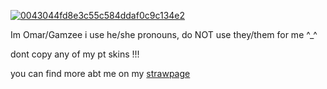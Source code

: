 <a href='https://postimg.cc/64C4XTvB' target='_blank'><img src='https://i.postimg.cc/64C4XTvB/0043044fd8e3c55c584ddaf0c9c134e2.gif' border='0' alt='0043044fd8e3c55c584ddaf0c9c134e2'/></a>

Im Omar/Gamzee i use he/she pronouns, do NOT use they/them for me ^_^

dont copy any of my pt skins !!!

you can find more abt me on my [strawpage](https://stazzes.straw.page)
